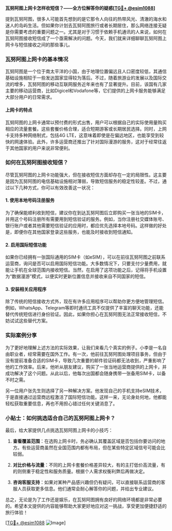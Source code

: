 **瓦努阿图上网卡怎样收短信？——全方位解答你的疑惑[[TG💪+ @esim1088](https://t.me/s/esim1088)]**

提到瓦努阿图，很多人可能首先想到的是它那令人向往的热带风光、清澈的海水和迷人的岛屿生活。但如果你计划去瓦努阿图旅行或者长期居住，那么网络连接无疑是你需要考虑的重要问题之一。尤其是对于习惯于依赖手机通讯的人来说，如何在瓦努阿图接收短信成了一个亟需解决的问题。今天，我们就来详细聊聊瓦努阿图上网卡与短信接收之间的那些事儿。

### 瓦努阿图上网卡的基本情况

瓦努阿图是一个位于南太平洋的小国，由于地理位置偏远且人口密度较低，其通信基础设施相较于一些发达国家显得较为落后。不过，随着旅游业的发展以及国际交流的增多，瓦努阿图的移动互联网服务近年来也有了显著提升。目前，该国有几家主要的移动运营商，比如Digicel和Vodafone等，它们提供的上网卡服务能够满足大部分用户的日常需求。

#### 上网卡的特点

瓦努阿图的上网卡通常以预付费的形式出售，用户可以根据自己的实际使用量购买相应的流量套餐。这些套餐价格合理，适合短期游客或长期居民选择。同时，上网卡支持多种网络制式，包括4G LTE，这意味着即使是在偏远地区，也能享受到较快的网速体验。此外，许多运营商还推出了针对国际漫游的服务，这对于经常往返于其他国家的用户来说非常便利。

### 如何在瓦努阿图接收短信？

尽管瓦努阿图的上网卡功能强大，但在接收短信方面却存在一定的局限性。这主要是因为瓦努阿图的电信基础设施相对薄弱，导致短信服务的稳定性较差。不过，通过以下几种方式，你可以有效改善这一状况：

#### 1. 使用本地号码注册服务

为了确保能顺利收到短信，建议你在到达瓦努阿图后立即购买一张当地的SIM卡，并用这个号码注册所有需要用到短信验证的服务。例如，当你注册社交媒体账号、银行账户或者其他需要短信验证的应用时，都应优先选择本地号码。这样做的好处是，即便你在其他国家登录这些服务，也能及时接收到短信通知。

#### 2. 启用国际短信功能

如果你已经拥有一张国际通用的SIM卡（如eSIM），可以在前往瓦努阿图之前联系运营商，询问是否可以启用国际短信功能。大多数情况下，只要支付少量费用，就能让手机在全球范围内接收短信。当然，在启用了这项功能之后，记得将手机设置为“数据漫游”模式，以便实时更新位置信息并接收来自不同国家的短信。

#### 3. 安装相关应用程序

除了传统的短信接收方式外，现在有许多应用程序可以帮助你更方便地管理短信。例如，WhatsApp、Telegram等即时通讯工具不仅提供了丰富的聊天功能，还能替代传统短信进行身份验证。因此，如果你担心在瓦努阿图无法正常接收短信，不妨试试这些替代方案。

### 实际案例分享

为了更好地理解上述方法的实际效果，让我们来看几个真实的例子。小李是一名自由职业者，经常需要在国外工作。有一次，他前往瓦努阿图处理项目事务，但由于没有提前准备合适的SIM卡，导致几次重要的邮件验证码都无法收到，严重影响了他的工作效率。后来，他听从朋友建议，购买了一张当地运营商提供的上网卡，并成功解决了这个问题。从此以后，他每次出国都会随身携带一张备用SIM卡，以备不时之需。

另一位用户张先生则选择了另一种解决方案。他发现自己的手机支持eSIM技术，于是直接通过运营商远程激活了国际短信功能。这样一来，无论身处何地，他都能轻松获取重要信息，再也不用担心错过任何关键消息了。

### 小贴士：如何挑选适合自己的瓦努阿图上网卡？

最后，给大家提供几点挑选瓦努阿图上网卡的小技巧：

1. **查看覆盖范围**：在选购上网卡时，务必确认其覆盖区域是否包括你要访问的地方。有些运营商虽然在全国范围内都有布局，但在某些特定区域信号可能会比较弱。
   
2. **对比价格与流量**：不同的上网卡套餐价格差异较大，有的主打低价高流量，有的则侧重于稳定性和服务质量。根据个人需求权衡利弊后再做决定。

3. **咨询客服支持**：如果对某种产品感兴趣但仍有疑问，可以直接联系运营商的客服人员获取更多信息。他们通常会耐心解答你的问题，并给出专业建议。

总之，无论是为了工作还是娱乐，在瓦努阿图拥有良好的网络环境都是非常必要的。希望本文提供的内容能够帮助大家更好地应对这一挑战，享受更加便捷舒适的旅行体验！

[[TG💪+ @esim1088](https://t.me/s/esim1088) ![Image](https://i.postimg.cc/4NQfJmqS/Snipaste-2025-05-13-00-14-12.png)]
